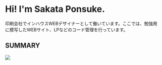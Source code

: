 # Hi! I'm Sakata Ponsuke.
印刷会社でインハウスWEBデザイナーとして働いています。ここでは、勉強用に模写したWEBサイト、LPなどのコード管理を行っています。

## SUMMARY
![](http://github-profile-summary-cards.vercel.app/api/cards/profile-details?username={sakataponsuke}&theme={vue})
